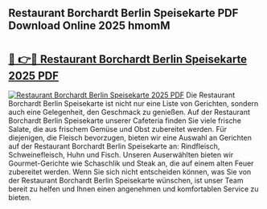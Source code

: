 ## Restaurant Borchardt Berlin Speisekarte PDF Download Online 2025 hmomM

# <h2><a href="http://gcbxol.nevu.top/?p=Restaurant+Borchardt+Berlin+Speisekarte">🔗 👉🔴 Restaurant Borchardt Berlin Speisekarte 2025 PDF</a></h2>

[![Restaurant Borchardt Berlin Speisekarte 2025 PDF](https://i.imgur.com/dBaPXMq.png)](http://gcbxol.nevu.top/?p=Restaurant+Borchardt+Berlin+Speisekarte)
Die Restaurant Borchardt Berlin Speisekarte ist nicht nur eine Liste von Gerichten, sondern auch eine Gelegenheit, den Geschmack zu genießen. Auf der Restaurant Borchardt Berlin Speisekarte unserer Cafeteria finden Sie viele frische Salate, die aus frischem Gemüse und Obst zubereitet werden. Für diejenigen, die Fleisch bevorzugen, bieten wir eine Auswahl an Gerichten auf der Restaurant Borchardt Berlin Speisekarte an: Rindfleisch, Schweinefleisch, Huhn und Fisch. Unseren Auserwählten bieten wir Gourmet-Gerichte wie Schaschlik und Steak an, die auf einem alten Feuer zubereitet werden. Wenn Sie sich nicht entscheiden können, was Sie von der Restaurant Borchardt Berlin Speisekarte wünschen, ist unser Team bereit zu helfen und Ihnen einen angenehmen und komfortablen Service zu bieten.
